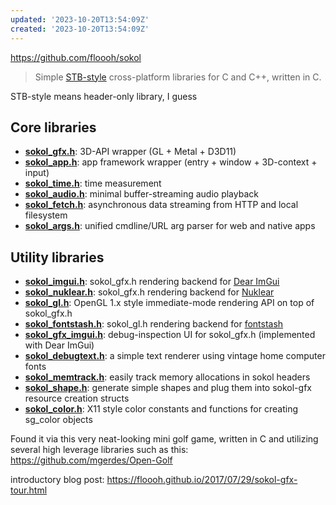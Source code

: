 ```yaml
---
updated: '2023-10-20T13:54:09Z'
created: '2023-10-20T13:54:09Z'
---
```

https://github.com/floooh/sokol

> Simple [STB-style](https://github.com/nothings/stb/blob/master/docs/stb_howto.txt) cross-platform libraries for C and C++, written in C.

STB-style means header-only library, I guess

## [](https://github.com/floooh/sokol#core-libraries)Core libraries

-   [**sokol_gfx.h**](https://github.com/floooh/sokol/blob/master/sokol_gfx.h): 3D-API wrapper (GL + Metal + D3D11)
-   [**sokol_app.h**](https://github.com/floooh/sokol/blob/master/sokol_app.h): app framework wrapper (entry + window + 3D-context + input)
-   [**sokol_time.h**](https://github.com/floooh/sokol/blob/master/sokol_time.h): time measurement
-   [**sokol_audio.h**](https://github.com/floooh/sokol/blob/master/sokol_audio.h): minimal buffer-streaming audio playback
-   [**sokol_fetch.h**](https://github.com/floooh/sokol/blob/master/sokol_fetch.h): asynchronous data streaming from HTTP and local filesystem
-   [**sokol_args.h**](https://github.com/floooh/sokol/blob/master/sokol_args.h): unified cmdline/URL arg parser for web and native apps

## [](https://github.com/floooh/sokol#utility-libraries)

## Utility libraries

-   [**sokol_imgui.h**](https://github.com/floooh/sokol/blob/master/util/sokol_imgui.h): sokol_gfx.h rendering backend for [Dear ImGui](https://github.com/ocornut/imgui)
-   [**sokol_nuklear.h**](https://github.com/floooh/sokol/blob/master/util/sokol_nuklear.h): sokol_gfx.h rendering backend for [Nuklear](https://github.com/Immediate-Mode-UI/Nuklear)
-   [**sokol_gl.h**](https://github.com/floooh/sokol/blob/master/util/sokol_gl.h): OpenGL 1.x style immediate-mode rendering API on top of sokol_gfx.h
-   [**sokol_fontstash.h**](https://github.com/floooh/sokol/blob/master/util/sokol_fontstash.h): sokol_gl.h rendering backend for [fontstash](https://github.com/memononen/fontstash)
-   [**sokol_gfx_imgui.h**](https://github.com/floooh/sokol/blob/master/util/sokol_gfx_imgui.h): debug-inspection UI for sokol_gfx.h (implemented with Dear ImGui)
-   [**sokol_debugtext.h**](https://github.com/floooh/sokol/blob/master/util/sokol_debugtext.h): a simple text renderer using vintage home computer fonts
-   [**sokol_memtrack.h**](https://github.com/floooh/sokol/blob/master/util/sokol_memtrack.h): easily track memory allocations in sokol headers
-   [**sokol_shape.h**](https://github.com/floooh/sokol/blob/master/util/sokol_shape.h): generate simple shapes and plug them into sokol-gfx resource creation structs
-   [**sokol_color.h**](https://github.com/floooh/sokol/blob/master/util/sokol_color.h): X11 style color constants and functions for creating sg_color objects

Found it via this very neat-looking mini golf game, written in C and utilizing several high leverage libraries such as this: https://github.com/mgerdes/Open-Golf

introductory blog post: https://floooh.github.io/2017/07/29/sokol-gfx-tour.html